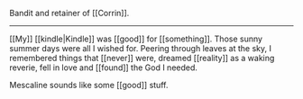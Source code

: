 Bandit and retainer of [[Corrin]].

* * * 

[[My]] [[kindle|Kindle]] was [[good]] for [[something]]. Those sunny summer days were all I wished for. Peering through leaves at the sky, I remembered things that [[never]] were, dreamed [[reality]] as a waking reverie, fell in love and [[found]] the God I needed.

Mescaline sounds like some [[good]] stuff.